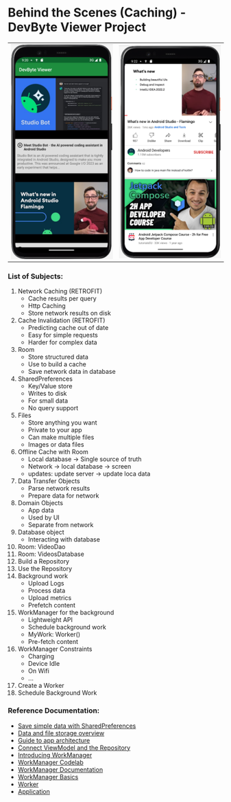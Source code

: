 #  Behind the Scenes (Caching) - DevByte Viewer Project

<table style="width:100%">
  <tr>
    <th><img src=".\readme.resources\start.png" alt=" DevByte Viewer initial with the list of subjects"/></th>
    <th><img src=".\readme.resources\end.png" alt="You Tube playing one of the videos in the list"/></th>
  </tr>
</table>

### List of Subjects:
1. Network Caching (RETROFIT)
    * Cache results per query
    * Http Caching
    * Store network results on disk
2. Cache Invalidation (RETROFIT)
    * Predicting cache out of date
    * Easy for simple requests
    * Harder for complex data
3. Room
    * Store structured data
    * Use to build a cache
    * Save network data in database
4. SharedPreferences
    * Key/Value store
    * Writes to disk
    * For small data
    * No query support
5. Files
    * Store anything you want
    * Private to your app
    * Can make multiple files
    * Images or data files
6. Offline Cache with Room
    * Local database -> Single source of truth
    * Network -> local database -> screen
    * updates: update server -> update loca data
7. Data Transfer Objects
    * Parse network results
    * Prepare data for network
8. Domain Objects
    * App data
    * Used by UI
    * Separate from network
9. Database object
    * Interacting with database
10. Room: VideoDao
11. Room: VideosDatabase
12. Build a Repository
13. Use the Repository
14. Background work
     * Upload Logs
     * Process data
     * Upload metrics
     * Prefetch content
15. WorkManager for the background
     * Lightweight API
     * Schedule background work
     * MyWork: Worker()
     * Pre-fetch content
16. WorkManager Constraints
     * Charging
     * Device Idle
     * On Wifi
     * ...
17. Create a Worker
18. Schedule Background Work






### Reference Documentation:
* [Save simple data with SharedPreferences](https://developer.android.com/training/data-storage/shared-preferences)
* [Data and file storage overview](https://developer.android.com/training/data-storage)
* [Guide to app architecture](https://developer.android.com/topic/architecture)
* [Connect ViewModel and the Repository](https://developer.android.com/topic/architecture#connect-viewmodel-repository)
* [Introducing WorkManager](https://medium.com/androiddevelopers/introducing-workmanager-2083bcfc4712)
* [WorkManager Codelab](https://developer.android.com/codelabs/android-workmanager#0)
* [WorkManager Documentation](https://developer.android.com/topic/libraries/architecture/workmanager)
* [WorkManager Basics](https://developer.android.com/guide/background/persistent)
* [Worker](https://developer.android.com/reference/androidx/work/Worker)
* [Application](https://developer.android.com/reference/android/app/Application)